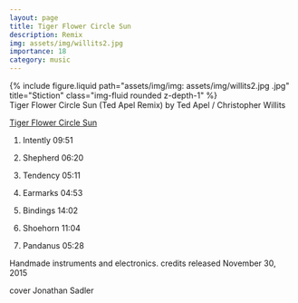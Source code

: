 ```yaml
---
layout: page
title: Tiger Flower Circle Sun
description: Remix
img: assets/img/willits2.jpg
importance: 18
category: music
---
```


<div class="row">
    <div class="col-sm mt-3 mt-md-0">
        {% include figure.liquid path="assets/img/img: assets/img/willits2.jpg
.jpg" title="Stiction" class="img-fluid rounded z-depth-1" %}
    </div>
</div>
<div class="caption">
    Tiger Flower Circle Sun (Ted Apel Remix)
by Ted Apel / Christopher Willits

</div>


[Tiger Flower Circle Sun](https://overlap.bandcamp.com/track/tiger-flower-circle-sun-ted-apel-remix)

	
	
1. Intently 09:51

2. Shepherd 06:20

3. Tendency 05:11

4. Earmarks 04:53

5. Bindings 14:02

6. Shoehorn 11:04

7. Pandanus 05:28


Handmade instruments and electronics.
credits
released November 30, 2015

cover Jonathan Sadler



